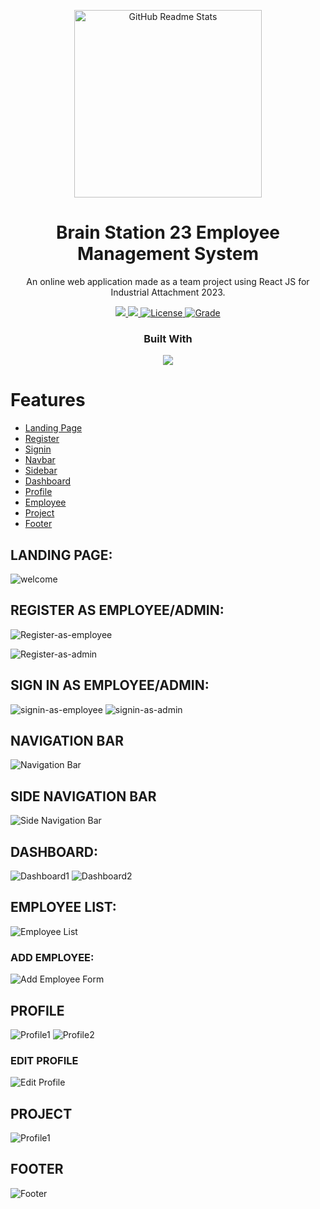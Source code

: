 <p align="center">
  <img width="300px" src="https://img.itch.zone/aW1nLzQ3MjU0MTEucG5n/original/AVxC8g.png" align="center" alt="GitHub Readme Stats" />

 <h1 align="center">Brain Station 23 Employee Management System</h2>
 <p align="center">An online web application made as a team project using React JS for Industrial Attachment 2023.</p>
</p>

  <p align="center">
    <a href="https://img.shields.io/badge/Status-Work%20In%20Progress-red">
      <img src="https://img.shields.io/badge/Status-Incomplete-red"/>
    </a>
    <a href="https://img.shields.io/badge/IDE-VIsual%20Studio%20Code-blueviolet">
      <img src="https://img.shields.io/badge/IDE-VIsual%20Studio%20Code-blueviolet"/>
    </a>
    <a href="https://img.shields.io/badge/License-MIT-orange">
      <img alt="License" src="https://img.shields.io/badge/License-MIT-orange" />
    </a>
    <a href="https://img.shields.io/badge/Grade-A%2B-yellowgreen">
      <img alt="Grade" src="https://img.shields.io/badge/Grade-A%2B-yellowgreen" />
    </a>
    <br />
  <h3 align="center">Built With</h3>
  <p align="center">
    <a href="https://reactjs.org/">
      <img src="https://img.shields.io/badge/-React-black?style=for-the-badge&logo=react&logoColor=%2361DAFB"/>
    </a>
  </p>
</p>

# Features

- [Landing Page](#landing-page)
- [Register](#register-as-employeeadmin)
- [Signin](#sign-in-as-employeeadmin)
- [Navbar](#navigation-bar)
- [Sidebar](#side-navigation-bar)
- [Dashboard](#dashboard)
- [Profile](#profile)
- [Employee](#employee-list)
- [Project](#project)
- [Footer](#footer)

## LANDING PAGE:

![welcome](demoImages/welcome.png)

## REGISTER AS EMPLOYEE/ADMIN:

![Register-as-employee](demoImages/Register-as-employee.png)

![Register-as-admin](demoImages/Register-as-admin.png)

## SIGN IN AS EMPLOYEE/ADMIN:

![signin-as-employee](demoImages/signin-as-employee.png)
![signin-as-admin](demoImages/signin-as-admin.png)

## NAVIGATION BAR

![Navigation Bar](demoImages/Navigation%20Bar.png)

## SIDE NAVIGATION BAR

![Side Navigation Bar](demoImages/Side%20Navigation%20Bar.png)

## DASHBOARD:

![Dashboard1](demoImages/Dashboard1.png)
![Dashboard2](demoImages/Dashboard2.png)

## EMPLOYEE LIST:

![Employee List](demoImages/Employee%20List.png)

### ADD EMPLOYEE:

![Add Employee Form](demoImages/Add%20Employee%20Form.png)

## PROFILE

![Profile1](demoImages/Profile1.png)
![Profile2](demoImages/Profile2.png)

### EDIT PROFILE

![Edit Profile](demoImages/Edit%20Profile.png)

## PROJECT

![Profile1](demoImages/Projects.png)

## FOOTER

![Footer](demoImages/Footer.png)
